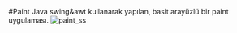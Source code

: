 #Paint
Java swing&awt kullanarak yapılan, basit arayüzlü bir paint uygulaması.
![paint_ss](https://cloud.githubusercontent.com/assets/18641581/20029561/b4638052-a357-11e6-80b3-03b3fa962fed.jpg)
